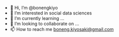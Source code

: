 - 👋 Hi, I’m @bonengkiyo
- 👀 I’m interested in social data sciences 
- 🌱 I’m currently learning ...
- 💞️ I’m looking to collaborate on ...
- 📫 How to reach me boneng.kiyosaki@gmail.com

<!---
bonengkiyo/bonengkiyo is a ✨ special ✨ repository because its `README.md` (this file) appears on your GitHub profile.
You can click the Preview link to take a look at your changes.
--->

